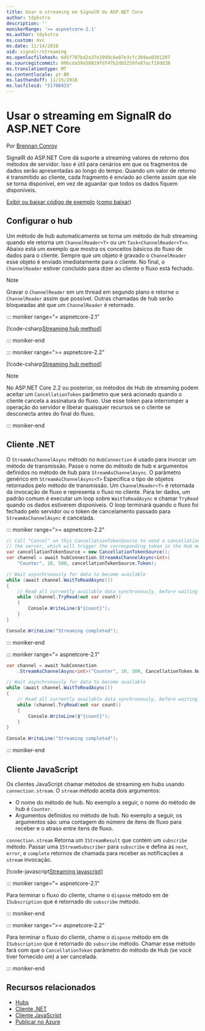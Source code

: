 ```yaml
---
title: Usar o streaming em SignalR do ASP.NET Core
author: tdykstra
description: ''
monikerRange: '>= aspnetcore-2.1'
ms.author: tdykstra
ms.custom: mvc
ms.date: 11/14/2018
uid: signalr/streaming
ms.openlocfilehash: 6d5f707bd2a37e1999c6e87e3cfc369aa0301207
ms.sourcegitcommit: 09bcda59a58019fdf47b2db5259fe87acf19dd38
ms.translationtype: MT
ms.contentlocale: pt-BR
ms.lasthandoff: 11/15/2018
ms.locfileid: "51708433"
---
```

# <a name="use-streaming-in-aspnet-core-signalr"></a>Usar o streaming em SignalR do ASP.NET Core

Por [Brennan Conroy](https://github.com/BrennanConroy)

SignalR do ASP.NET Core dá suporte a streaming valores de retorno dos métodos de servidor. Isso é útil para cenários em que os fragmentos de dados serão apresentadas ao longo do tempo. Quando um valor de retorno é transmitido ao cliente, cada fragmento é enviado ao cliente assim que ele se torna disponível, em vez de aguardar que todos os dados fiquem disponíveis.

[Exibir ou baixar código de exemplo](https://github.com/aspnet/Docs/tree/live/aspnetcore/signalr/streaming/sample) ([como baixar](xref:index#how-to-download-a-sample))

## <a name="set-up-the-hub"></a>Configurar o hub

Um método de hub automaticamente se torna um método de hub streaming quando ele retorna um `ChannelReader<T>` ou um `Task<ChannelReader<T>>`. Abaixo está um exemplo que mostra os conceitos básicos do fluxo de dados para o cliente. Sempre que um objeto é gravado o `ChannelReader` esse objeto é enviado imediatamente para o cliente. No final, o `ChannelReader` estiver concluído para dizer ao cliente o fluxo está fechado.

> [!NOTE]
> Gravar o `ChannelReader` em um thread em segundo plano e retorne o `ChannelReader` assim que possível. Outras chamadas de hub serão bloqueadas até que um `ChannelReader` é retornado.

::: moniker range="= aspnetcore-2.1"

[!code-csharp[Streaming hub method](streaming/sample/Hubs/StreamHub.aspnetcore21.cs?range=12-36)]

::: moniker-end

::: moniker range=">= aspnetcore-2.2"

[!code-csharp[Streaming hub method](streaming/sample/Hubs/StreamHub.cs?range=11-35)]

> [!NOTE]
> No ASP.NET Core 2.2 ou posterior, os métodos de Hub de streaming podem aceitar um `CancellationToken` parâmetro que será acionado quando o cliente cancela a assinatura do fluxo. Use esse token para interromper a operação do servidor e liberar quaisquer recursos se o cliente se desconecta antes do final do fluxo.

::: moniker-end

## <a name="net-client"></a>Cliente .NET

O `StreamAsChannelAsync` método no `HubConnection` é usado para invocar um método de transmissão. Passe o nome do método de hub e argumentos definidos no método de hub para `StreamAsChannelAsync`. O parâmetro genérico em `StreamAsChannelAsync<T>` Especifica o tipo de objetos retornados pelo método de transmissão. Um `ChannelReader<T>` é retornada da invocação de fluxo e representa o fluxo no cliente. Para ler dados, um padrão comum é executar um loop sobre `WaitToReadAsync` e chamar `TryRead` quando os dados estiverem disponíveis. O loop terminará quando o fluxo foi fechado pelo servidor ou o token de cancelamento passado para `StreamAsChannelAsync` é cancelada.

::: moniker range=">= aspnetcore-2.2"

```csharp
// Call "Cancel" on this CancellationTokenSource to send a cancellation message to 
// the server, which will trigger the corresponding token in the Hub method.
var cancellationTokenSource = new CancellationTokenSource();
var channel = await hubConnection.StreamAsChannelAsync<int>(
    "Counter", 10, 500, cancellationTokenSource.Token);

// Wait asynchronously for data to become available
while (await channel.WaitToReadAsync())
{
    // Read all currently available data synchronously, before waiting for more data
    while (channel.TryRead(out var count))
    {
        Console.WriteLine($"{count}");
    }
}

Console.WriteLine("Streaming completed");
```

::: moniker-end

::: moniker range="= aspnetcore-2.1"

```csharp
var channel = await hubConnection
    .StreamAsChannelAsync<int>("Counter", 10, 500, CancellationToken.None);

// Wait asynchronously for data to become available
while (await channel.WaitToReadAsync())
{
    // Read all currently available data synchronously, before waiting for more data
    while (channel.TryRead(out var count))
    {
        Console.WriteLine($"{count}");
    }
}

Console.WriteLine("Streaming completed");
```

::: moniker-end

## <a name="javascript-client"></a>Cliente JavaScript

Os clientes JavaScript chamar métodos de streaming em hubs usando `connection.stream`. O `stream` método aceita dois argumentos:

* O nome do método de hub. No exemplo a seguir, o nome do método de hub é `Counter`.
* Argumentos definidos no método de hub. No exemplo a seguir, os argumentos são: uma contagem do número de itens de fluxo para receber e o atraso entre itens de fluxo.

`connection.stream` Retorna um `IStreamResult` que contém um `subscribe` método. Passar uma `IStreamSubscriber` para `subscribe` e defina as `next`, `error`, e `complete` retornos de chamada para receber as notificações a `stream` invocação.

[!code-javascript[Streaming javascript](streaming/sample/wwwroot/js/stream.js?range=19-36)]

::: moniker range="= aspnetcore-2.1"

Para terminar o fluxo do cliente, chame o `dispose` método em de `ISubscription` que é retornado do `subscribe` método.

::: moniker-end

::: moniker range=">= aspnetcore-2.2"

Para terminar o fluxo do cliente, chame o `dispose` método em de `ISubscription` que é retornado do `subscribe` método. Chamar esse método fará com que o `CancellationToken` parâmetro do método de Hub (se você tiver fornecido um) a ser cancelada.

::: moniker-end

## <a name="related-resources"></a>Recursos relacionados

* [Hubs](xref:signalr/hubs)
* [Cliente .NET](xref:signalr/dotnet-client)
* [Cliente JavaScript](xref:signalr/javascript-client)
* [Publicar no Azure](xref:signalr/publish-to-azure-web-app)
